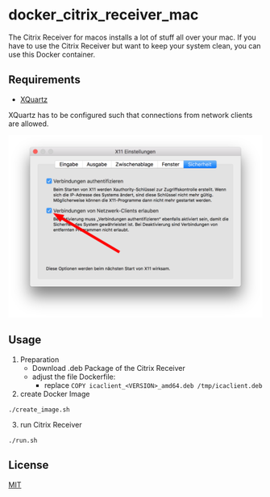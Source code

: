 # docker_citrix_receiver_mac

The Citrix Receiver for macos installs a lot of stuff all over your mac.
If you have to use the Citrix Receiver but want to keep your system clean, you can use this Docker container.

## Requirements

* [XQuartz](https://www.xquartz.org)

XQuartz has to be configured such that connections from network clients are allowed.

![XQuartz Settings connection from network clients allowed](./XQuartz_settings.png)

## Usage

1. Preparation
    * Download .deb Package of the Citrix Receiver
    * adjust the file Dockerfile:
        * replace `COPY icaclient_<VERSION>_amd64.deb /tmp/icaclient.deb`
2. create Docker Image
```
./create_image.sh
```
3. run Citrix Receiver
```
./run.sh
```

## License

[MIT](./LICENSE.txt)
